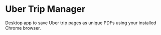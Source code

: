 # Uber Trip Manager

Desktop app to save Uber trip pages as unique PDFs using your installed Chrome browser.
